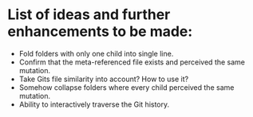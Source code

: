# List of ideas and further enhancements to be made:

- Fold folders with only one child into single line.
- Confirm that the meta-referenced file exists and perceived the same mutation.
- Take Gits file similarity into account? How to use it?
- Somehow collapse folders where every child perceived the same mutation.
- Ability to interactively traverse the Git history.
